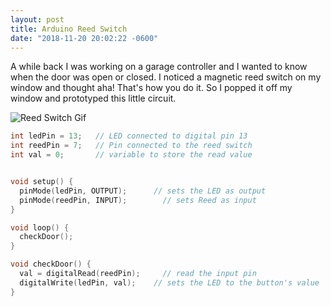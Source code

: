 ```yaml
---
layout: post
title: Arduino Reed Switch
date: "2018-11-20 20:02:22 -0600"
---
```


A while back I was working on a garage controller and I wanted to know when the door was open or closed.  I noticed a magnetic reed switch on my window and thought aha! That's how you do it.  So I popped it off my window and prototyped this little circuit.

![Reed Switch Gif]({{"/img/reed-switch.gif"}})

```c++
int ledPin = 13;   // LED connected to digital pin 13
int reedPin = 7;   // Pin connected to the reed switch
int val = 0;       // variable to store the read value


void setup() {
  pinMode(ledPin, OUTPUT);      // sets the LED as output
  pinMode(reedPin, INPUT);        // sets Reed as input
}

void loop() {
  checkDoor();
}

void checkDoor() {
  val = digitalRead(reedPin);     // read the input pin
  digitalWrite(ledPin, val);    // sets the LED to the button's value  
}
```
